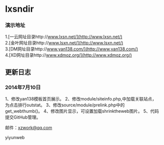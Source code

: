 lxsndir
=======
### 演示地址
1.[一云网址目录http://www.lxsn.net/](http://www.lxsn.net/)<br /> 
2.[金叶网址目录http://www.lsxn.net/](http://www.lsxn.net/)<br />
3.[DM网址目录http://www.yan138.com/](http://www.yan138.com/)<br /> 
4.[XD网址目录http://www.xdmoz.org/](http://www.xdmoz.org/)<br /> 

更新日志
-----------------------------------  
### 2014年7月10日
1、修改yan138模板首页展示。
2、修改module/siteinfo.php,中加载关联站点，为点击排行outstat。
3、修改source/module/prelink.php中的get_webthumb()。
4、修改图片显示，可设置加载shrinktheweb图片。
5、代码提交GitHub管理。

邮件：xzwork@qq.com

yiyunweb
